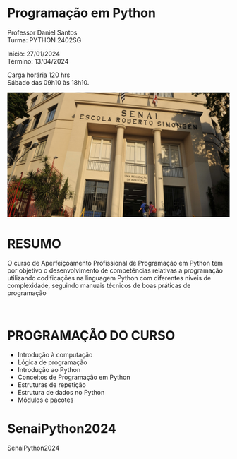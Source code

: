 
# Programação em Python
Professor Daniel Santos<br>
Turma: PYTHON 2402SG
 
Início: 27/01/2024<br>
Término: 13/04/2024

Carga horária 120 hrs<br>
Sábado das 09h10 às 18h10.

![img](img_escola.jpg)

# RESUMO
O curso de Aperfeiçoamento Profissional de Programação em Python tem por objetivo o desenvolvimento de competências relativas a programação utilizando codificações na linguagem Python com diferentes níveis de complexidade, seguindo manuais técnicos de boas práticas de programação

<br>

# PROGRAMAÇÃO DO CURSO

- Introdução à computação
- Lógica de programação
- Introdução ao Python
- Conceitos de Programação em Python
- Estruturas de repetição
- Estrutura de dados no Python
- Módulos e pacotes

# SenaiPython2024
SenaiPython2024
